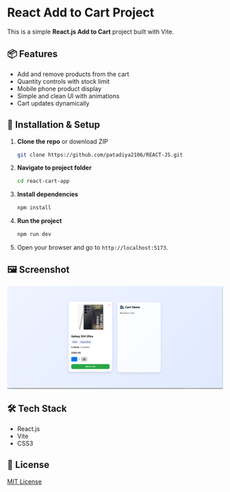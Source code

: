 # React Add to Cart Project

This is a simple **React.js Add to Cart** project built with Vite.

## 📦 Features
- Add and remove products from the cart
- Quantity controls with stock limit
- Mobile phone product display
- Simple and clean UI with animations
- Cart updates dynamically

## 🚀 Installation & Setup

1. **Clone the repo** or download ZIP  
   ```bash
   git clone https://github.com/patadiya2106/REACT-JS.git
   ```

2. **Navigate to project folder**  
   ```bash
   cd react-cart-app
   ```

3. **Install dependencies**  
   ```bash
   npm install
   ```

4. **Run the project**  
   ```bash
   npm run dev
   ```

5. Open your browser and go to `http://localhost:5173`.

## 🖼️ Screenshot
![Screenshot 1](./src/assets/image/add-to-cart.PNG)

## 🛠️ Tech Stack
- React.js
- Vite
- CSS3

## 📜 License
[MIT License](https://github.com/patadiya2106/MIT-License)
